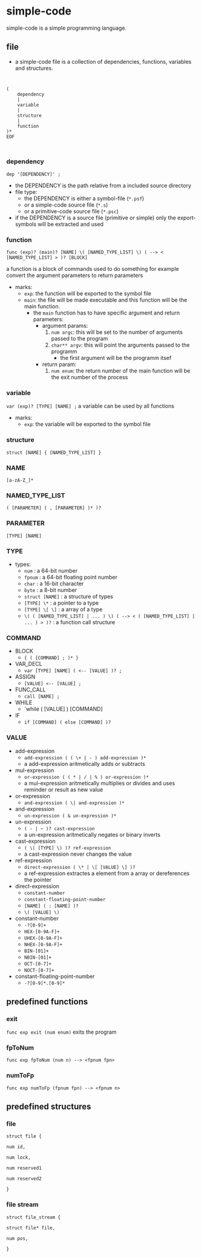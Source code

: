 # simple-code

simple-code is a simple programming language.

## file

* a simple-code file is a collection of dependencies, functions, variables and structures.
<code>
<pre>
(
    dependency
    |
    variable
    |
    structure
    |
    function
)*
EOF
</pre>
</code>

### dependency

`dep '[DEPENDENCY]' ;`
* the DEPENDENCY is the path relative from a included source directory
* file type:
    * the DEPENDENCY is either a symbol-file (`*.psf`)
    * or a simple-code source file (`*.s`)
    * or a primitive-code source file (`*.psc`)
* if the DEPENDENCY is a source file (primitive or simple) only the export-symbols will be extracted and used

### function

`func (exp)? (main)? [NAME] \( [NAMED_TYPE_LIST] \) ( --> < [NAMED_TYPE_LIST] > )? [BLOCK]`

a function is a block of commands used to do something for example convert the argument parameters to return parameters
* marks:
    * `exp`: the function will be exported to the symbol file
    * `main`: the file will be made executable and this function will be the main function.
        * the `main` function has to have specific argument and return parameters:
            * argument params:
                1. `num argc`: this will be set to the number of arguments passed to the program
                2. `char** argv`: this will point the arguments passed to the programm
                    * the first argument will be the programm itsef
            * return param:
                1. `num enum`: the return number of the main function will be the exit number of the process

### variable

`var (exp)? [TYPE] [NAME] ;` 
a variable can be used by all functions
* marks:
    * `exp`: the variable will be exported to the symbol file


### structure

`struct [NAME] { [NAMED_TYPE_LIST] }`

### NAME

`[a-zA-Z_]*`

### NAMED_TYPE_LIST
`( [PARAMETER] ( , [PARAMETER] )* )?`

### PARAMETER

`[TYPE] [NAME]`

### TYPE

* types:
    * `num` : a 64-bit number
    * `fpnum` : a 64-bit floating point number
    * `char` : a 16-bit character
    * `byte` : a 8-bit number
    * `struct [NAME]` : a structure of types
    * `[TYPE] \*` : a pointer to a type
    * `[TYPE] \[ \]` : a array of a type
    * `\( ( [NAMED_TYPE_LIST] | ... ) \) ( --> < ( [NAMED_TYPE_LIST] | ... ) > )?` : a function call structure

### COMMAND

* BLOCK
    * `{ ( [COMMAND] ; )* }`
* VAR_DECL
    * `var [TYPE] [NAME] ( <-- [VALUE] )? ;`
* ASSIGN
    * `[VALUE] <-- [VALUE] ;`
* FUNC_CALL
    * `call [NAME] ;`
* WHILE
    * `while \( [VALUE] \) [COMMAND]
* IF
    * `if [COMMAND] ( else [COMMAND] )?`

### VALUE

* add-expression
    * `add-expression ( ( \+ | - ) add-expression )*`
    * a add-expression aritmetically adds or subtracts
* mul-expression
    * `or-expression ( ( * | / | % ) or-expression )*`
    * a mul-expression aritmetically multiplies or divides and uses reminder or result as new value
* or-expression
    * `and-expression ( \| and-expression )*`
* and-expression
    * `un-expression ( & un-expression )*`
* un-expression
    * `( - | ~ )? cast-expression`
    * a un-expression aritmetically negates or binary inverts
* cast-expression
    * `( \( [TYPE] \) )? ref-expression`
    * a cast-expression never changes the value
* ref-expression
    * `direct-expression ( \* | \[ [VALUE] \] )?`
    * a ref-expression extractes a element from a array or dereferences the pointer
* direct-expression
    * `constant-number`
    * `constant-floating-point-number`
    * `[NAME] ( : [NAME] )?`
    * `\( [VALUE] \)`
* constant-number
    * `-?[0-9]+`
    * `HEX-[0-9A-F]+`
    * `UHEX-[0-9A-F]+`
    * `NHEX-[0-9A-F]+`
    * `BIN-[01]+`
    * `NBIN-[01]+`
    * `OCT-[0-7]+`
    * `NOCT-[0-7]+`
* constant-floating-point-number
    * `-?[0-9]*.[0-9]*`

## predefined functions

### exit
`func exp exit (num enum)`
exits the program

### fpToNum
`func exp fpToNum (num n) --> <fpnum fpn>`

### numToFp
`func exp numToFp (fpnum fpn) --> <fpnum n>`

## predefined  structures

### file
`struct file {`

`num id,`

`num lock,`

`num reserved1`

`num reserved2`

`}`

### file stream
`struct file_stream {`

`struct file* file,`

`num pos,`

`}`
